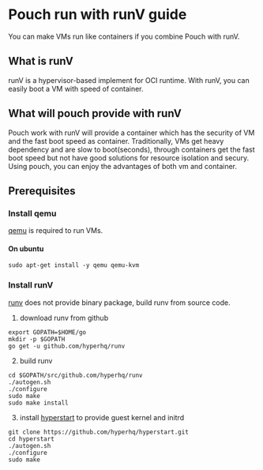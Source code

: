 # Pouch run with runV guide

You can make VMs run like containers if you combine Pouch with runV.

## What is runV

runV is a hypervisor-based implement for OCI runtime. With runV, you can easily
boot a VM with speed of container.

## What will pouch provide with runV

Pouch work with runV will provide a container which has the security of VM and
the fast boot speed as container. Traditionally, VMs get heavy dependency
and are slow to boot(seconds), through containers get the fast boot speed but not
have good solutions for resource isolation and secury. Using pouch, you can enjoy
the advantages of both vm and container.


## Prerequisites

### Install qemu

[qemu](https://www.qemu.org) is required to run VMs.

#### On ubuntu

```
sudo apt-get install -y qemu qemu-kvm
```

### Install runV

[runv](https://github.com/hyperhq/runv) does not provide binary package, build
runv from source code.

1. download runv from github
```
export GOPATH=$HOME/go
mkdir -p $GOPATH
go get -u github.com/hyperhq/runv
```

2. build runv
```
cd $GOPATH/src/github.com/hyperhq/runv
./autogen.sh
./configure
sudo make
sudo make install
```

3. install [hyperstart](https://github.com/hyperhq/hyperstart) to provide guest
kernel and initrd
```
git clone https://github.com/hyperhq/hyperstart.git
cd hyperstart
./autogen.sh
./configure
sudo make
```
